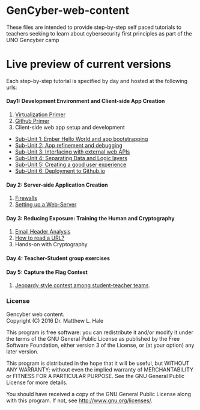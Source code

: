 # GenCyber-web-content
These files are intended to provide step-by-step self paced tutorials to teachers seeking to learn about cybersecurity first principles as part of the UNO Gencyber camp

# Live preview of current versions
Each step-by-step tutorial is specified by day and hosted at the following urls:

#### Day1: Development Environment and Client-side App Creation
1. [Virtualization Primer](./day1/virtualization-primer.md)  
2. [Github Primer](./day1/github-primer.md)
3. Client-side web app setup and development
  * [Sub-Unit 1: Ember Hello World and app bootstrapping](https://htmlpreview.github.io/?https://github.com/MLHale/GenCyber-web-content/blob/master/day1/day1.html#task1)  
  * [Sub-Unit 2: App refinement and debugging](https://htmlpreview.github.io/?https://github.com/MLHale/GenCyber-web-content/blob/master/day1/day1.html#task11)  
  * [Sub-Unit 3: Interfacing with external web APIs](https://htmlpreview.github.io/?https://github.com/MLHale/GenCyber-web-content/blob/master/day1/day1.html#task14)  
  * [Sub-Unit 4: Separating Data and Logic layers](https://htmlpreview.github.io/?https://github.com/MLHale/GenCyber-web-content/blob/master/day1/day1.html#task15)  
  * [Sub-Unit 5: Creating a good user experience](https://htmlpreview.github.io/?https://github.com/MLHale/GenCyber-web-content/blob/master/day1/day1.html#task16)  
  * [Sub-Unit 6: Deployment to Github.io](https://htmlpreview.github.io/?https://github.com/MLHale/GenCyber-web-content/blob/master/day1/day1.html#task21)  

#### Day 2: Server-side Application Creation
1. [Firewalls](./day2/day2-firewalls-iptables.md)  
2. [Setting up a Web-Server](http://htmlpreview.github.com/?https://github.com/MLHale/GenCyber-web-content/blob/master/day2/day2.html)  

#### Day 3: Reducing Exposure: Training the Human and Cryptography
1. [Email Header Analysis](./day3/day3-se-headeranalysis.md)
2. [How to read a URL?](./day3/day3-url-analysis.md)
3. Hands-on with Cryptography  

#### Day 4: Teacher-Student group exercises


#### Day 5: Capture the Flag Contest
1. [Jeopardy style contest among student-teacher teams](https://genctf.mlhale.com).


### License  
Gencyber web content.  
Copyright (C) 2016  Dr. Matthew L. Hale  

This program is free software: you can redistribute it and/or modify
it under the terms of the GNU General Public License as published by
the Free Software Foundation, either version 3 of the License, or
(at your option) any later version.

This program is distributed in the hope that it will be useful,
but WITHOUT ANY WARRANTY; without even the implied warranty of
MERCHANTABILITY or FITNESS FOR A PARTICULAR PURPOSE.  See the
GNU General Public License for more details.

You should have received a copy of the GNU General Public License
along with this program.  If not, see <http://www.gnu.org/licenses/>.
